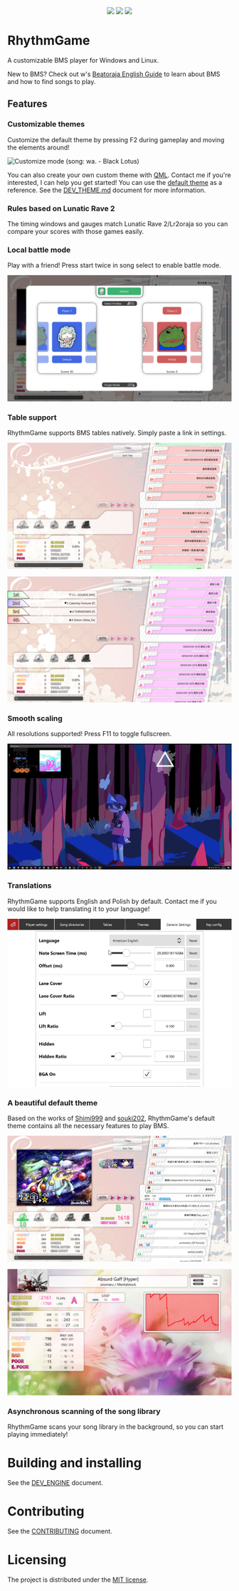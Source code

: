 <p align=center>
    <a href="https://github.com/Bobini1/RhythmGame/actions"><img src="https://github.com/Bobini1/RhythmGame/actions/workflows/ci.yml/badge.svg"/></a>
    <a href="https://github.com/Bobini1/RhythmGame/blob/master/LICENSE.md"><img src="https://img.shields.io/github/license/Bobini1/RhythmGame"/></a>
    <a href="https://discord.gg/bDxmuSzXBW"><img src="https://img.shields.io/discord/1410743088686829661.svg?color=7289DA&label=RhythmGame%20Community&logo=Discord"/></a>
</p>

# RhythmGame

A customizable BMS player for Windows and Linux.

New to BMS? Check out w's [Beatoraja English Guide](https://github.com/wcko87/beatoraja-english-guide/wiki/BMS-Overview)
to learn about BMS and how to find songs to play.

## Features

### Customizable themes

Customize the default theme by pressing F2 during gameplay and moving the elements around!

![Customize mode (song: wa. - Black Lotus)](docs/images/customize.webp)

You can also create your own custom theme with [QML](https://doc.qt.io/qt-6/qmlreference.html).
Contact me if you're interested, I can help you get started!
You can use the [default theme](https://github.com/Bobini1/RhythmGame/tree/master/data/themes/Default) as a reference.
See the [DEV_THEME.md](DEV_THEME.md) document for more information.

### Rules based on Lunatic Rave 2

The timing windows and gauges match Lunatic Rave 2/Lr2oraja
so you can compare your scores with those games easily.

### Local battle mode

Play with a friend! Press start twice in song select to enable battle mode.

![Local battle mode](docs/images/battle.png)

### Table support

RhythmGame supports BMS tables natively.
Simply paste a link in settings.

![Tables](docs/images/tables.png)

![Course](docs/images/course.png)

### Smooth scaling

All resolutions supported! Press F11 to toggle fullscreen.

![Scaling (song: isocosa - data lake)](docs/images/resize.webp)

### Translations

RhythmGame supports English and Polish by default.
Contact me if you would like to help translating it to your language!

![Language selection](docs/images/languages.webp)

### A beautiful default theme

Based on the works of [Shimi999](https://github.com/Shimi9999/GenericTheme) and 
[souki202](https://github.com/souki202/my_beatoraja_skin),
RhythmGame's default theme contains all the necessary features to play BMS.

![Song selection](docs/images/select.png)

![Result screen](docs/images/result.png)

### Asynchronous scanning of the song library

RhythmGame scans your song library in the background,
so you can start playing immediately!

# Building and installing

See the [DEV_ENGINE](DEV_ENGINE.md) document.

# Contributing

See the [CONTRIBUTING](CONTRIBUTING.md) document.

# Licensing

The project is distributed under the [MIT license](LICENSE.md).
